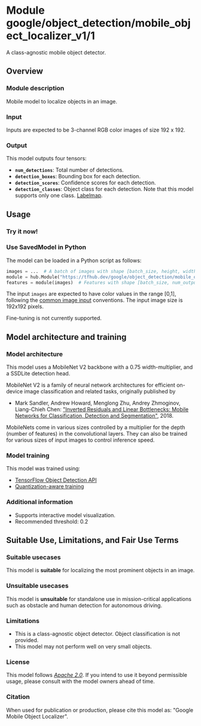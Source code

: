 # Module google/object_detection/mobile_object_localizer_v1/1

A class-agnostic mobile object detector.

<!-- module-type: image-object-detection -->
<!-- task: image-object-detection -->
<!-- asset-path: legacy -->
<!-- network-architecture: mobilenet-v2 -->
<!-- fine-tunable: false -->
<!-- format: hub -->
<!-- interactive-model-name: vision -->

## Overview

### Module description

Mobile model to localize objects in an image.

### Input

Inputs are expected to be 3-channel RGB color images of size 192 x 192.

### Output

This model outputs four tensors:

*   **`num_detections`**: Total number of detections.
*   **`detection_boxes`**: Bounding box for each detection.
*   **`detection_scores`**: Confidence scores for each detection.
*   **`detection_classes`**: Object class for each detection. Note that this
    model supports only one class.
    [Labelmap](https://www.gstatic.com/aihub/tfhub/labelmaps/mobile_object_localizer_v1_labelmap.csv).

## Usage

### Try it now!

### Use SavedModel in Python

The model can be loaded in a Python script as follows:

```python
images = ...  # A batch of images with shape [batch_size, height, width, 3].
module = hub.Module("https://tfhub.dev/google/object_detection/mobile_object_localizer_v1/1")
features = module(images)  # Features with shape [batch_size, num_outputs].
```

The input `images` are expected to have color values in the range [0,1],
following the
[common image input](https://www.tensorflow.org/hub/common_signatures/images#input)
conventions. The input image size is 192x192 pixels.

Fine-tuning is not currently supported.

## Model architecture and training

### Model architecture

This model uses a MobileNet V2 backbone with a 0.75 width-multiplier, and a
SSDLite detection head.

MobileNet V2 is a family of neural network architectures for efficient on-device
image classification and related tasks, originally published by

*   Mark Sandler, Andrew Howard, Menglong Zhu, Andrey Zhmoginov, Liang-Chieh
    Chen: ["Inverted Residuals and Linear Bottlenecks: Mobile Networks for
    Classification, Detection and
    Segmentation"](https://arxiv.org/abs/1801.04381), 2018.

MobileNets come in various sizes controlled by a multiplier for the depth
(number of features) in the convolutional layers. They can also be trained for
various sizes of input images to control inference speed.

### Model training

This model was trained using:

*   [TensorFlow Object Detection API](https://github.com/tensorflow/models/tree/master/research/object_detection)
*   [Quantization-aware training](https://github.com/tensorflow/tensorflow/tree/r1.13/tensorflow/contrib/quantize)

### Additional information

*   Supports interactive model visualization.
*   Recommended threshold: 0.2

## Suitable Use, Limitations, and Fair Use Terms

### Suitable usecases

This model is **suitable** for localizing the most prominent objects in an
image.

### Unsuitable usecases

This model is **unsuitable** for standalone use in mission-critical applications
such as obstacle and human detection for autonomous driving.

### Limitations

*   This is a class-agnostic object detector. Object classification is not
    provided.
*   This model may not perform well on very small objects.

### License

This model follows [*Apache 2.0*](https://www.apache.org/licenses/LICENSE-2.0).
If you intend to use it beyond permissible usage, please consult with the model
owners ahead of time.

### Citation

When used for publication or production, please cite this model as: "Google
Mobile Object Localizer".
